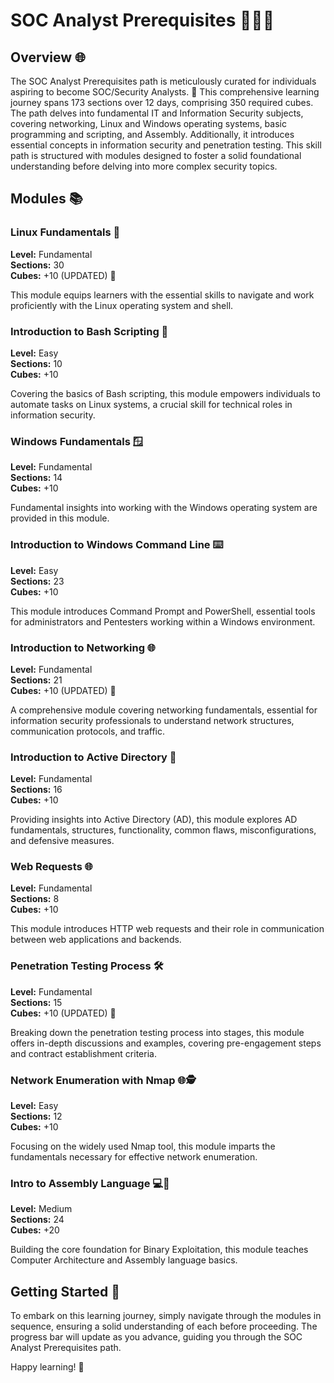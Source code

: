 # SOC Analyst Prerequisites 👩‍💻🔐

## Overview 🌐
 
The SOC Analyst Prerequisites path is meticulously curated for individuals aspiring to become SOC/Security Analysts. 🚀 This comprehensive learning journey spans 173 sections over 12 days, comprising 350 required cubes. The path delves into fundamental IT and Information Security subjects, covering networking, Linux and Windows operating systems, basic programming and scripting, and Assembly. Additionally, it introduces essential concepts in information security and penetration testing. This skill path is structured with modules designed to foster a solid foundational understanding before delving into more complex security topics.

## Modules 📚
 
### Linux Fundamentals 🐧

**Level:** Fundamental  
**Sections:** 30  
**Cubes:** +10 (UPDATED) 🔄

This module equips learners with the essential skills to navigate and work proficiently with the Linux operating system and shell.

### Introduction to Bash Scripting 🤖

**Level:** Easy  
**Sections:** 10  
**Cubes:** +10

Covering the basics of Bash scripting, this module empowers individuals to automate tasks on Linux systems, a crucial skill for technical roles in information security.

### Windows Fundamentals 🪟

**Level:** Fundamental  
**Sections:** 14  
**Cubes:** +10

Fundamental insights into working with the Windows operating system are provided in this module.

### Introduction to Windows Command Line ⌨️

**Level:** Easy  
**Sections:** 23  
**Cubes:** +10

This module introduces Command Prompt and PowerShell, essential tools for administrators and Pentesters working within a Windows environment.

### Introduction to Networking 🌐

**Level:** Fundamental  
**Sections:** 21  
**Cubes:** +10 (UPDATED) 🔄

A comprehensive module covering networking fundamentals, essential for information security professionals to understand network structures, communication protocols, and traffic.

### Introduction to Active Directory 🏢

**Level:** Fundamental  
**Sections:** 16  
**Cubes:** +10

Providing insights into Active Directory (AD), this module explores AD fundamentals, structures, functionality, common flaws, misconfigurations, and defensive measures.

### Web Requests 🌐

**Level:** Fundamental  
**Sections:** 8  
**Cubes:** +10

This module introduces HTTP web requests and their role in communication between web applications and backends.

### Penetration Testing Process 🛠️

**Level:** Fundamental  
**Sections:** 15  
**Cubes:** +10 (UPDATED) 🔄

Breaking down the penetration testing process into stages, this module offers in-depth discussions and examples, covering pre-engagement steps and contract establishment criteria.

### Network Enumeration with Nmap 🌐🕵️

**Level:** Easy  
**Sections:** 12  
**Cubes:** +10

Focusing on the widely used Nmap tool, this module imparts the fundamentals necessary for effective network enumeration.

### Intro to Assembly Language 💻🧠

**Level:** Medium  
**Sections:** 24  
**Cubes:** +20

Building the core foundation for Binary Exploitation, this module teaches Computer Architecture and Assembly language basics.

## Getting Started 🚀

To embark on this learning journey, simply navigate through the modules in sequence, ensuring a solid understanding of each before proceeding. The progress bar will update as you advance, guiding you through the SOC Analyst Prerequisites path.

Happy learning! 🌟
